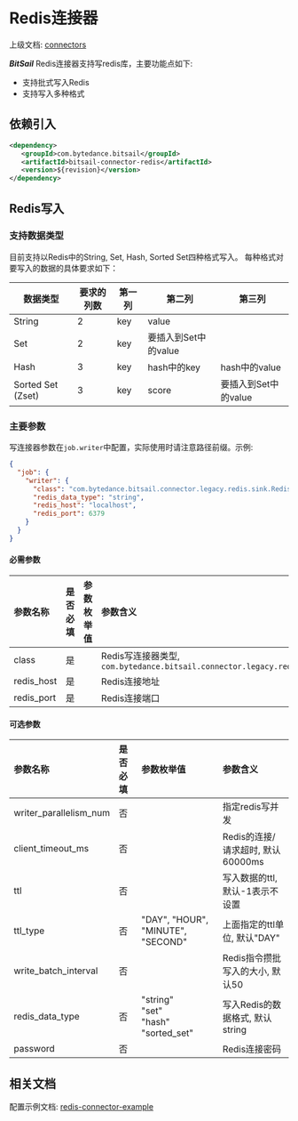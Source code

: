 # Redis连接器

上级文档: [connectors](../README.md)

***BitSail*** Redis连接器支持写redis库，主要功能点如下:

- 支持批式写入Redis
- 支持写入多种格式


## 依赖引入

```xml
<dependency>
   <groupId>com.bytedance.bitsail</groupId>
   <artifactId>bitsail-connector-redis</artifactId>
   <version>${revision}</version>
</dependency>
```

## Redis写入

### 支持数据类型

目前支持以Redis中的String, Set, Hash, Sorted Set四种格式写入。
每种格式对要写入的数据的具体要求如下：

| 数据类型 | 要求的列数 | 第一列 | 第二列 | 第三列 |
| ------- | ------- | ----- | ---- | ------ |
| String | 2 | key | value | |
| Set | 2 | key | 要插入到Set中的value |
| Hash | 3 | key | hash中的key | hash中的value |
| Sorted Set (Zset) | 3 | key | score | 要插入到Set中的value |

### 主要参数

写连接器参数在`job.writer`中配置，实际使用时请注意路径前缀。示例:

```json
{
  "job": {
    "writer": {
      "class": "com.bytedance.bitsail.connector.legacy.redis.sink.RedisOutputFormat",
      "redis_data_type": "string",
      "redis_host": "localhost",
      "redis_port": 6379
    }
  }
}
```

#### 必需参数

| 参数名称              | 是否必填 | 参数枚举值 | 参数含义                                                                                      |
|:------------------|:-----|:------|:------------------------------------------------------------------------------------------|
| class             | 是  |       | Redis写连接器类型, `com.bytedance.bitsail.connector.legacy.redis.sink.RedisOutputFormat` |
| redis_host   | 是  |       | Redis连接地址                                                           |
| redis_port        | 是  |       | Redis连接端口                                               |



#### 可选参数

| 参数名称                                    | 是否必填  | 参数枚举值 | 参数含义                                                 |
|:----------------------------------------|:------|:------|:-----------------------------------------------------|
| writer_parallelism_num | 否 |       | 指定redis写并发                       |
| client_timeout_ms | 否 | | Redis的连接/请求超时, 默认60000ms |
| ttl | 否 | | 写入数据的ttl, 默认-1表示不设置 |
| ttl_type | 否  | "DAY", "HOUR", "MINUTE", "SECOND" |  上面指定的ttl单位, 默认"DAY" |
| write_batch_interval | 否 | | Redis指令攒批写入的大小, 默认50 | 
| redis_data_type | 否 | "string"<br/>"set"<br/>"hash"<br/>"sorted_set" | 写入Redis的数据格式, 默认 string | 
| password | 否 | | Redis连接密码 | 


## 相关文档

配置示例文档: [redis-connector-example](./redis-example.md)
